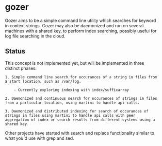 # gozer #

Gozer aims to be a simple command line utility which searches for keyword in context strings.  Gozer may also be daemonized and run on several machines with a shared key, to perform index searching, possibly useful for log file searching in the cloud.

## Status ##

This concept is not implemented yet, but will be implemented in three distinct phases:

	1. Simple command line search for occurances of a string in files from a start location, such as /var/log.

		- Currently exploring indexing with index/suffixarray

	2. Daemonized and continuous search for occurances of strings in files from a particular location, using martini to handle api calls.

	3. Daemonized and distributed indexing for search of occurances of strings in files using martini to handle api calls with peer aggregation of index or search results from different systems using a shared key.

Other projects have started with search and replace functionality similar to what you'd use with grep and sed.  
